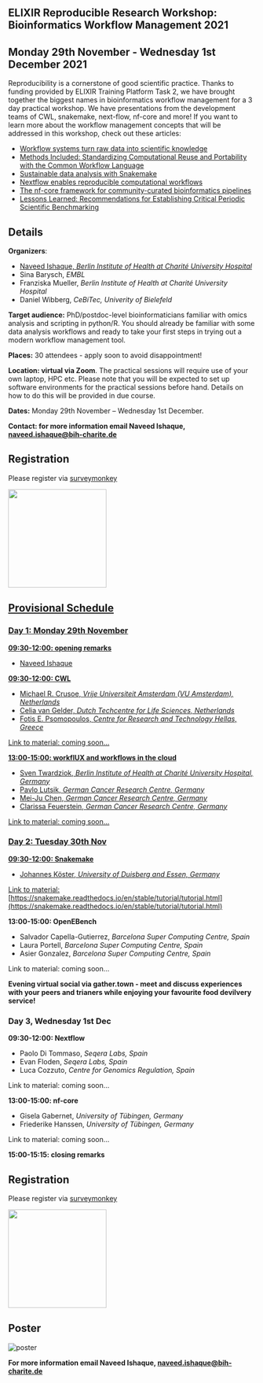 ## ELIXIR Reproducible Research Workshop: Bioinformatics Workflow Management 2021
## Monday 29th November - Wednesday 1st December 2021

Reproducibility is a cornerstone of good scientific practice. Thanks to funding provided by ELIXIR Training Platform Task 2, we have brought together the biggest names in bioinformatics workflow management for a 3 day practical workshop. We have presentations from the development teams of CWL, snakemake, next-flow, nf-core and more! If you want to learn more about the workflow management concepts that will be addressed in this workshop, check out these articles:
 - [Workflow systems turn raw data into scientific knowledge](https://doi.org/10.1038/d41586-019-02619-z)
 - [Methods Included: Standardizing Computational Reuse and Portability with the Common Workflow Language](https://arxiv.org/abs/2105.07028)
 - [Sustainable data analysis with Snakemake](https://f1000research.com/articles/10-33/v1)
 - [Nextflow enables reproducible computational workflows](https://doi.org/10.1038/nbt.3820)
 - [The nf-core framework for community-curated bioinformatics pipelines](https://doi.org/10.1038/s41587-020-0439-x)
 - [Lessons Learned: Recommendations for Establishing Critical Periodic Scientific Benchmarking](https://doi.org/10.1101/181677)

## Details

**Organizers**: 
- [Naveed Ishaque, *Berlin Institute of Health at Charité University Hospital*](naveed.ishaque@charite.de)
- Sina Barysch, *EMBL*
- Franziska Mueller, *Berlin Institute of Health at Charité University Hospital*
- Daniel Wibberg, *CeBiTec, Univerity of Bielefeld*

**Target audience:** PhD/postdoc-level bioinformaticians familiar with omics analysis and scripting in python/R. You should already be familiar with some data analysis workflows and ready to take your first steps in trying out a modern workflow management tool.

**Places:** 30 attendees - apply soon to avoid disappointment!

**Location: virtual via Zoom**. The practical sessions will require use of your own laptop, HPC etc. Please note that you will be expected to set up software environments for the practical sessions before hand. Details on how to do this will be provided in due course.

**Dates:** Monday 29th November – Wednesday 1st December.

**Contact: for more information email Naveed Ishaque, [naveed.ishaque@bih-charite.de](naveed.ishaque@bih-charite.de)**

## Registration ##

Please register via [surveymonkey](https://www.surveymonkey.de/r/GSSG3YY)

<a href="https://www.surveymonkey.de/r/GSSG3YY"><img src="https://user-images.githubusercontent.com/92855176/138125805-78418666-fa43-441f-8b70-b939ee97f8fb.png" width="200" height="200"></q>

## Provisional Schedule

### Day 1: Monday 29th November

**09:30-12:00: opening remarks**
 - Naveed Ishaque

**09:30-12:00: CWL**
 - Michael R. Crusoe, *Vrije Universiteit Amsterdam (VU Amsterdam), Netherlands*
 - Celia van Gelder, *Dutch Techcentre for Life Sciences, Netherlands*
 - Fotis E. Psomopoulos, *Centre for Research and Technology Hellas, Greece*

Link to material: coming soon...

**13:00-15:00: workflUX and workflows in the cloud**
 - Sven Twardziok, *Berlin Institute of Health at Charité University Hospital, Germany*
 - Pavlo Lutsik, *German Cancer Research Centre, Germany*
 - Mei-Ju Chen, *German Cancer Research Centre, Germany*
 - Clarissa Feuerstein, *German Cancer Research Centre, Germany*

Link to material: coming soon...

### Day 2: Tuesday 30th Nov

**09:30-12:00: Snakemake**
- Johannes Köster, *University of Duisberg and Essen, Germany*

Link to material: [https://snakemake.readthedocs.io/en/stable/tutorial/tutorial.html](https://snakemake.readthedocs.io/en/stable/tutorial/tutorial.html)

**13:00-15:00: OpenEBench**
- Salvador Capella-Gutierrez, *Barcelona Super Computing Centre, Spain*
- Laura Portell, *Barcelona Super Computing Centre, Spain*
- Asier Gonzalez, *Barcelona Super Computing Centre, Spain*

Link to material: coming soon...

**Evening virtual social via gather.town - meet and discuss experiences with your peers and trianers while enjoying your favourite food devilvery service!**

### Day 3, Wednesday 1st Dec

**09:30-12:00: Nextflow**
- Paolo Di Tommaso, *Seqera Labs, Spain*
- Evan Floden, *Seqera Labs, Spain*
- Luca Cozzuto, *Centre for Genomics Regulation, Spain*

Link to material: coming soon...

**13:00-15:00: nf-core**
 - Gisela Gabernet, *University of Tübingen, Germany*
 - Friederike Hanssen, *University of Tübingen, Germany*

Link to material: coming soon...

**15:00-15:15: closing remarks**


## Registration ##

Please register via [surveymonkey](https://www.surveymonkey.de/r/GSSG3YY)

<a href="https://www.surveymonkey.de/r/GSSG3YY"><img src="https://user-images.githubusercontent.com/92855176/138125805-78418666-fa43-441f-8b70-b939ee97f8fb.png" width="200" height="200"></a>

## Poster

![poster](https://user-images.githubusercontent.com/92855176/138126430-6ce0e608-a157-4b4f-b066-b65c0c763497.png)

**For more information email Naveed Ishaque, [naveed.ishaque@bih-charite.de](naveed.ishaque@bih-charite.de)**

